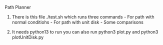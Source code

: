Path Planner 

1. There is this  file ./test.sh which runs three commands 
        - For path with normal conditiohs 
        - For path with unit disk
        - Some comparisons 

2. It needs python13 to run you can also run python3 plot.py and python3 plotUnitDisk.py